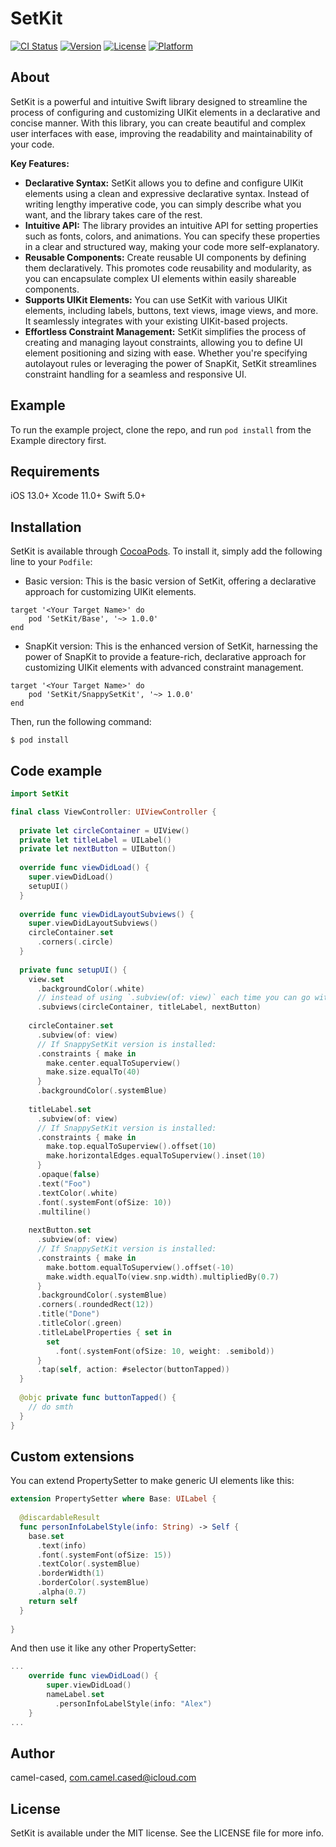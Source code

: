 # SetKit

[![CI Status](https://img.shields.io/travis/camel-cased/SetKit.svg?style=flat)](https://travis-ci.org/camel-cased/SetKit)
[![Version](https://img.shields.io/cocoapods/v/SetKit.svg?style=flat)](https://cocoapods.org/pods/SetKit)
[![License](https://img.shields.io/cocoapods/l/SetKit.svg?style=flat)](https://cocoapods.org/pods/SetKit)
[![Platform](https://img.shields.io/cocoapods/p/SetKit.svg?style=flat)](https://cocoapods.org/pods/SetKit)

## About

SetKit is a powerful and intuitive Swift library designed to streamline the process of configuring and customizing UIKit elements in a declarative and concise manner. With this library, you can create beautiful and complex user interfaces with ease, improving the readability and maintainability of your code.

**Key Features:**

- **Declarative Syntax:** SetKit allows you to define and configure UIKit elements using a clean and expressive declarative syntax. Instead of writing lengthy imperative code, you can simply describe what you want, and the library takes care of the rest.
- **Intuitive API:** The library provides an intuitive API for setting properties such as fonts, colors, and animations. You can specify these properties in a clear and structured way, making your code more self-explanatory.
- **Reusable Components:** Create reusable UI components by defining them declaratively. This promotes code reusability and modularity, as you can encapsulate complex UI elements within easily shareable components.
- **Supports UIKit Elements:** You can use SetKit with various UIKit elements, including labels, buttons, text views, image views, and more. It seamlessly integrates with your existing UIKit-based projects.
- **Effortless Constraint Management:** SetKit simplifies the process of creating and managing layout constraints, allowing you to define UI element positioning and sizing with ease. Whether you're specifying autolayout rules or leveraging the power of SnapKit, SetKit streamlines constraint handling for a seamless and responsive UI.

## Example

To run the example project, clone the repo, and run `pod install` from the Example directory first.

## Requirements
iOS 13.0+
Xcode 11.0+
Swift 5.0+

## Installation

SetKit is available through [CocoaPods](https://cocoapods.org). To install it, simply add the following line to your `Podfile`:



- Basic version:
This is the basic version of SetKit, offering a declarative approach for customizing UIKit elements.
```
target '<Your Target Name>' do
    pod 'SetKit/Base', '~> 1.0.0'
end
```

- SnapKit version:
This is the enhanced version of SetKit, harnessing the power of SnapKit to provide a feature-rich, declarative approach for customizing UIKit elements with advanced constraint management.

```
target '<Your Target Name>' do
    pod 'SetKit/SnappySetKit', '~> 1.0.0'
end
```

Then, run the following command:

```
$ pod install
```

## Code example

```swift
import SetKit

final class ViewController: UIViewController {
  
  private let circleContainer = UIView()
  private let titleLabel = UILabel()
  private let nextButton = UIButton()
  
  override func viewDidLoad() {
    super.viewDidLoad()
    setupUI()
  }
  
  override func viewDidLayoutSubviews() {
    super.viewDidLayoutSubviews()
    circleContainer.set
      .corners(.circle)
  }
    
  private func setupUI() {
    view.set
      .backgroundColor(.white)
      // instead of using `.subview(of: view)` each time you can go with this:
      .subviews(circleContainer, titleLabel, nextButton)
      
    circleContainer.set
      .subview(of: view)
      // If SnappySetKit version is installed:
      .constraints { make in
        make.center.equalToSuperview()
        make.size.equalTo(40)
      }
      .backgroundColor(.systemBlue)
    
    titleLabel.set
      .subview(of: view)
      // If SnappySetKit version is installed:
      .constraints { make in
        make.top.equalToSuperview().offset(10)
        make.horizontalEdges.equalToSuperview().inset(10)
      }
      .opaque(false)
      .text("Foo")
      .textColor(.white)
      .font(.systemFont(ofSize: 10))
      .multiline()
    
    nextButton.set
      .subview(of: view)
      // If SnappySetKit version is installed:
      .constraints { make in
        make.bottom.equalToSuperview().offset(-10)
        make.width.equalTo(view.snp.width).multipliedBy(0.7)
      }
      .backgroundColor(.systemBlue)
      .corners(.roundedRect(12))
      .title("Done")
      .titleColor(.green)
      .titleLabelProperties { set in
        set
          .font(.systemFont(ofSize: 10, weight: .semibold))
      }
      .tap(self, action: #selector(buttonTapped))
  }
  
  @objc private func buttonTapped() {
    // do smth
  }
}
```

## Custom extensions
You can extend PropertySetter to make generic UI elements like this:

```swift
extension PropertySetter where Base: UILabel {
  
  @discardableResult
  func personInfoLabelStyle(info: String) -> Self {
    base.set
      .text(info)
      .font(.systemFont(ofSize: 15))
      .textColor(.systemBlue)
      .borderWidth(1)
      .borderColor(.systemBlue)
      .alpha(0.7)
    return self
  }
  
}

```

And then use it like any other PropertySetter:

```swift
...
    override func viewDidLoad() {
        super.viewDidLoad()
        nameLabel.set
          .personInfoLabelStyle(info: "Alex")
    }
...

```

## Author

camel-cased, com.camel.cased@icloud.com

## License

SetKit is available under the MIT license. See the LICENSE file for more info.
